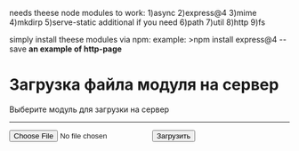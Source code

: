 
needs theese node modules to work:
1)async
2)express@4
3)mime
4)mkdirp
5)serve-static
additional if you need
6)path
7)util
8)http
9)fs

simply install theese modules via npm:
example: >npm install express@4 --save
<b>an example of http-page</b>
<h1> Загрузка файла модуля на сервер</h1>
    <div>Выберите модуль для загрузки на сервер</div>
    <hr/>
    <form name = "upload">
        <input type="file" name="module" class="btn btn-default">
        <input type="submit" value="Загрузить" class="btn btn-default">
        </form>

